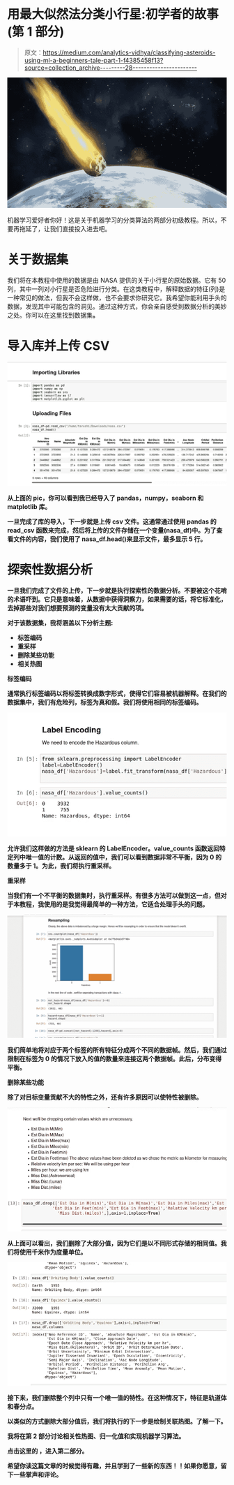 # 用最大似然法分类小行星:初学者的故事(第 1 部分)

> 原文：<https://medium.com/analytics-vidhya/classifying-asteroids-using-ml-a-beginners-tale-part-1-f4385458f13?source=collection_archive---------28----------------------->

![](img/682ec30e9b9a96f01006679b097bc676.png)

机器学习爱好者你好！这是关于机器学习的分类算法的两部分初级教程。所以，不要再拖延了，让我们直接投入进去吧。

# **关于数据集**

我们将在本教程中使用的数据是由 NASA 提供的关于小行星的原始数据。它有 50 列，其中一列对小行星是否危险进行分类。在这类教程中，解释数据的特征(列)是一种常见的做法，但我不会这样做，也不会要求你研究它。我希望你能利用手头的数据，发现其中可能包含的洞见。通过这种方式，你会亲自感受到数据分析的美妙之处。你可以在这里找到数据集[](https://www.kaggle.com/shrutimehta/nasa-asteroids-classification)****。****

# ****导入库并上传 CSV****

**![](img/8b25d66c104fe5dd59ad7513e1985833.png)**

**从上面的 pic，你可以看到我已经导入了 pandas，numpy，seaborn 和 matplotlib 库。**

**一旦完成了库的导入，下一步就是上传 csv 文件。这通常通过使用 pandas 的 read_csv 函数来完成，然后将上传的文件存储在一个变量(nasa_df)中。为了查看文件的内容，我们使用了 nasa_df.head()来显示文件，最多显示 5 行。**

# ****探索性数据分析****

**一旦我们完成了文件的上传，下一步就是执行探索性的数据分析。不要被这个花哨的术语吓到。它只是意味着，从数据中获得洞察力，如果需要的话，将它标准化，去掉那些对我们想要预测的变量没有太大贡献的项。**

**对于该数据集，我将涵盖以下分析主题:**

*   **标签编码**
*   **重采样**
*   **删除某些功能**
*   **相关热图**

****标签编码****

**通常执行标签编码以将标签转换成数字形式，使得它们容易被机器解释。在我们的数据集中，我们有危险列，标签为真和假。我们将使用相同的标签编码。**

**![](img/9182236bb81d63ecf5f43d62a5d35cc4.png)**

**允许我们这样做的方法是 sklearn 的 LabelEncoder。value_counts 函数返回特定列中唯一值的计数。从返回的值中，我们可以看到数据非常不平衡，因为 0 的数量多于 1。为此，我们将执行重采样。**

****重采样****

**当我们有一个不平衡的数据集时，执行重采样。有很多方法可以做到这一点，但对于本教程，我使用的是我觉得最简单的一种方法，它适合处理手头的问题。**

**![](img/b4736f564dc84f1e5bd93331cd9cfebf.png)**

**我们简单地将对应于两个标签的所有特征分成两个不同的数据帧。然后，我们通过限制在标签为 0 的情况下放入的值的数量来连接这两个数据帧。此后，分布变得平衡。**

****删除某些功能****

**除了对目标变量贡献不大的特性之外，还有许多原因可以使特性被删除。**

**![](img/f6f5818da6d5861b0172213fd955c436.png)**

**从上面可以看出，我们删除了大部分值，因为它们是以不同形式存储的相同值。我们将使用千米作为度量单位。**

**![](img/6338e9d11ce1839145b435d33e1807a4.png)**

**接下来，我们删除整个列中只有一个唯一值的特性。在这种情况下，特征是轨道体和春分点。**

**以类似的方式删除大部分值后，我们将执行的下一步是绘制关联热图。了解一下。**

**我将在第 2 部分讨论相关性热图、归一化值和实现机器学习算法。**

**点击这里的 **，进入第二部分。****

**希望你读这篇文章的时候觉得有趣，并且学到了一些新的东西！！如果你愿意，留下一些掌声和评论。**